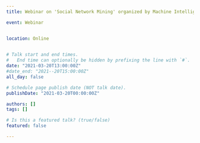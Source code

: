 ```yaml
---
title: Webinar on 'Social Network Mining' organized by Machine Intelligence and Robotic Society of India

event: Webinar


location: Online

 
# Talk start and end times.
#   End time can optionally be hidden by prefixing the line with `#`.
date: "2021-03-20T13:00:00Z"
#date_end: "2021--20T15:00:00Z"
all_day: false

# Schedule page publish date (NOT talk date).
publishDate: "2021-03-20T00:00:00Z"

authors: []
tags: []

# Is this a featured talk? (true/false)
featured: false

---
```


